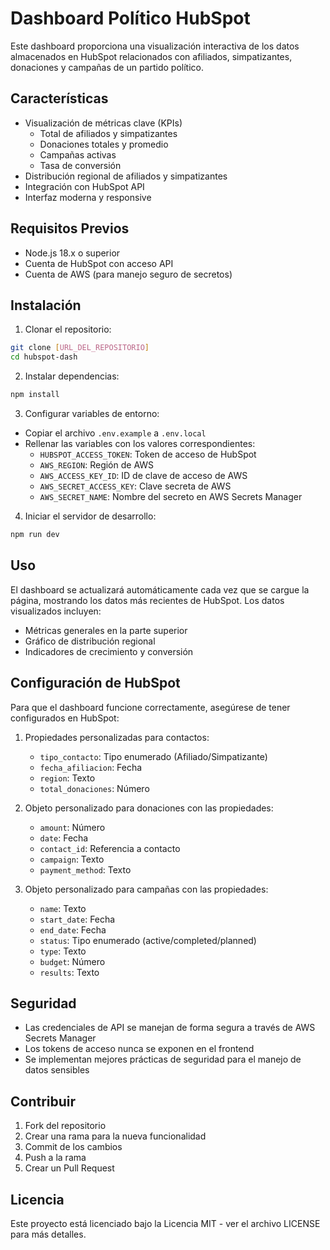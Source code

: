 # Dashboard Político HubSpot

Este dashboard proporciona una visualización interactiva de los datos almacenados en HubSpot relacionados con afiliados, simpatizantes, donaciones y campañas de un partido político.

## Características

- Visualización de métricas clave (KPIs)
  - Total de afiliados y simpatizantes
  - Donaciones totales y promedio
  - Campañas activas
  - Tasa de conversión
- Distribución regional de afiliados y simpatizantes
- Integración con HubSpot API
- Interfaz moderna y responsive

## Requisitos Previos

- Node.js 18.x o superior
- Cuenta de HubSpot con acceso API
- Cuenta de AWS (para manejo seguro de secretos)

## Instalación

1. Clonar el repositorio:
```bash
git clone [URL_DEL_REPOSITORIO]
cd hubspot-dash
```

2. Instalar dependencias:
```bash
npm install
```

3. Configurar variables de entorno:
- Copiar el archivo `.env.example` a `.env.local`
- Rellenar las variables con los valores correspondientes:
  - `HUBSPOT_ACCESS_TOKEN`: Token de acceso de HubSpot
  - `AWS_REGION`: Región de AWS
  - `AWS_ACCESS_KEY_ID`: ID de clave de acceso de AWS
  - `AWS_SECRET_ACCESS_KEY`: Clave secreta de AWS
  - `AWS_SECRET_NAME`: Nombre del secreto en AWS Secrets Manager

4. Iniciar el servidor de desarrollo:
```bash
npm run dev
```

## Uso

El dashboard se actualizará automáticamente cada vez que se cargue la página, mostrando los datos más recientes de HubSpot. Los datos visualizados incluyen:

- Métricas generales en la parte superior
- Gráfico de distribución regional
- Indicadores de crecimiento y conversión

## Configuración de HubSpot

Para que el dashboard funcione correctamente, asegúrese de tener configurados en HubSpot:

1. Propiedades personalizadas para contactos:
   - `tipo_contacto`: Tipo enumerado (Afiliado/Simpatizante)
   - `fecha_afiliacion`: Fecha
   - `region`: Texto
   - `total_donaciones`: Número

2. Objeto personalizado para donaciones con las propiedades:
   - `amount`: Número
   - `date`: Fecha
   - `contact_id`: Referencia a contacto
   - `campaign`: Texto
   - `payment_method`: Texto

3. Objeto personalizado para campañas con las propiedades:
   - `name`: Texto
   - `start_date`: Fecha
   - `end_date`: Fecha
   - `status`: Tipo enumerado (active/completed/planned)
   - `type`: Texto
   - `budget`: Número
   - `results`: Texto

## Seguridad

- Las credenciales de API se manejan de forma segura a través de AWS Secrets Manager
- Los tokens de acceso nunca se exponen en el frontend
- Se implementan mejores prácticas de seguridad para el manejo de datos sensibles

## Contribuir

1. Fork del repositorio
2. Crear una rama para la nueva funcionalidad
3. Commit de los cambios
4. Push a la rama
5. Crear un Pull Request

## Licencia

Este proyecto está licenciado bajo la Licencia MIT - ver el archivo LICENSE para más detalles.
